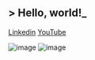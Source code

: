 ## > Hello, world!_

[Linkedin](https://www.linkedin.com/in/ceydaeser/)
[YouTube](https://www.youtube.com/channel/UCKkx9iiNkWhjWUVSIOm9f7g)


<!--
**cceydae/cceydae** is a ✨ _special_ ✨ repository because its `README.md` (this file) appears on your GitHub profile.


Here are some ideas to get you started:

- 🔭 I’m currently working on ...
- 🌱 I’m currently learning ...
- 👯 I’m looking to collaborate on ...
- 🤔 I’m looking for help with ...
- 💬 Ask me about ...
- 📫 How to reach me: ...
- 😄 Pronouns: ...
- ⚡ Fun fact: ...
-->
![image](https://user-images.githubusercontent.com/76183510/117904428-061b5000-b2da-11eb-8269-3ff44233a191.png)
![image](https://user-images.githubusercontent.com/76183510/117905232-87271700-b2db-11eb-92cf-f8c30f08a724.png)
